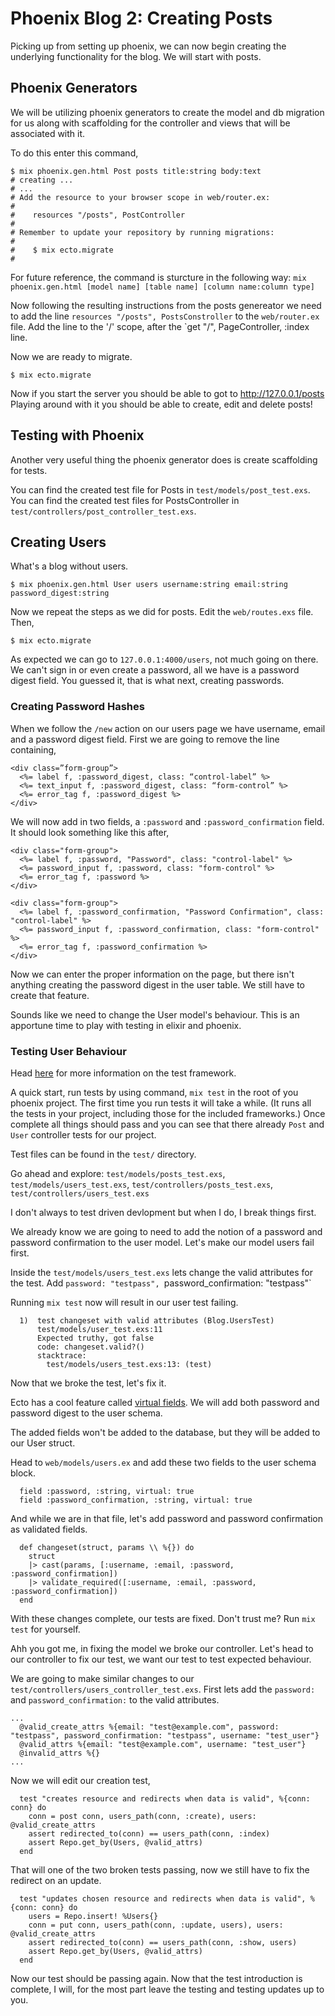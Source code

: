 # Phoenix Blog 2: Creating Posts
Picking up from setting up phoenix, we can now begin creating the underlying
functionality for the blog. We will start with posts.

## Phoenix Generators
We will be utilizing phoenix generators to create the model and db migration for us along with
scaffolding for the controller and views that will be associated with it.

To do this enter this command,

```
$ mix phoenix.gen.html Post posts title:string body:text
# creating ...
# ...
# Add the resource to your browser scope in web/router.ex:
#    
#    resources "/posts", PostController
#
# Remember to update your repository by running migrations:
#    
#    $ mix ecto.migrate
#
```

For future reference, the command is sturcture in the following way: `mix phoenix.gen.html [model name] [table name] [column name:column type]`

Now following the resulting instructions from the posts genereator we need to
add the line `resources "/posts", PostsConstroller` to the `web/router.ex` file.
Add the line to the '/' scope, after the `get "/", PageController, :index line.

Now we are ready to migrate.

```
$ mix ecto.migrate
```

Now if you start the server you should be able to got to http://127.0.0.1/posts 
Playing around with it you should be able to create, edit and delete posts!

## Testing with Phoenix
Another very useful thing the phoenix generator does is create scaffolding for
tests.

You can find the created test file for Posts in `test/models/post_test.exs`.
You can find the created test files for PostsController in
`test/controllers/post_controller_test.exs`.

## Creating Users
What's a blog without users.

```
$ mix phoenix.gen.html User users username:string email:string
password_digest:string
```

Now we repeat the steps as we did for posts. Edit the `web/routes.exs` file. 
Then,

```
$ mix ecto.migrate
```

As expected we can go to `127.0.0.1:4000/users`, not much going on there. We
can't sign in or even create a password, all we have is a password digest field.
You guessed it, that is what next, creating passwords.

### Creating Password Hashes

When we follow the `/new` action on our users page we have username, email and a
password digest field. First we are going to remove the line containing, 

```
<div class=”form-group”>
  <%= label f, :password_digest, class: “control-label” %>
  <%= text_input f, :password_digest, class: “form-control” %>
  <%= error_tag f, :password_digest %>
</div>
```

We will now add in two fields, a `:password` and `:password_confirmation` field.
It should look something like this after,
```
<div class="form-group">
  <%= label f, :password, "Password", class: "control-label" %>
  <%= password_input f, :password, class: "form-control" %>
  <%= error_tag f, :password %>
</div>

<div class="form-group">
  <%= label f, :password_confirmation, "Password Confirmation", class:
"control-label" %>
  <%= password_input f, :password_confirmation, class: "form-control" %>
  <%= error_tag f, :password_confirmation %>
</div>
```

Now we can enter the proper information on the page, but there isn't anything
creating the password digest in the user table. We still have to create that
feature.

Sounds like we need to change the User model's behaviour. This is an apportune
time to play with testing in elixir and phoenix.

### Testing User Behaviour

Head [here](http://www.phoenixframework.org/v0.13.1/docs/introduction) for more information on the test framework.

A quick start, run tests by using command, `mix test` in the root of you phoenix
project. The first time you run tests it will take a while. (It runs all the
tests in your project, including those for the included frameworks.) 
Once complete all things should pass and you can see that there already `Post`
and `User` controller tests for our project.

Test files can be found in the `test/` directory.

Go ahead and explore: `test/models/posts_test.exs`,
`test/models/users_test.exs`, `test/controllers/posts_test.exs`, `test/controllers/users_test.exs`

I don't always to test driven devlopment but when I do, I break things first.

We already know we are going to need to add the notion of a password and
password confirmation to the user model. Let's make our model users fail first.

Inside the `test/models/users_test.exs` lets change the valid attributes for the
test. Add `password: "testpass", `password_confirmation: "testpass"`

Running `mix test` now will result in our user test failing.

```
  1)  test changeset with valid attributes (Blog.UsersTest)
      test/models/user_test.exs:11
      Expected truthy, got false
      code: changeset.valid?()
      stacktrace:
        test/models/users_test.exs:13: (test)
```

Now that we broke the test, let's fix it.

Ecto has a cool feature called [virtual
fields](https://hexdocs.pm/ecto/Ecto.Schema.html). We will add both password and
password digest to the user schema.

The added fields won't be added to the database, but they will be added to our
User struct.

Head to `web/models/users.ex` and add these two fields to the user schema
block.

```
  field :password, :string, virtual: true
  field :password_confirmation, :string, virtual: true
```

And while we are in that file, let's add password and password confirmation as
validated fields.

```
  def changeset(struct, params \\ %{}) do
    struct
    |> cast(params, [:username, :email, :password, :password_confirmation])
    |> validate_required([:username, :email, :password, :password_confirmation])
  end
```

With these changes complete, our tests are fixed. Don't trust me? Run `mix test`
for yourself.

Ahh you got me, in fixing the model we broke our controller.
Let's head to our controller to fix our test, we want our test to test expected
behaviour.

We are going to make similar changes to our `test/controllers/users_controller_test.exs`. First lets add the `password:` and  `password_confirmation:` to the valid attributes.

```
...
  @valid_create_attrs %{email: "test@example.com", password: "testpass", password_confirmation: "testpass", username: "test_user"}
  @valid_attrs %{email: "test@example.com", username: "test_user"}
  @invalid_attrs %{}
...
```

Now we will edit our creation test,

```
  test "creates resource and redirects when data is valid", %{conn: conn} do
    conn = post conn, users_path(conn, :create), users: @valid_create_attrs
    assert redirected_to(conn) == users_path(conn, :index)
    assert Repo.get_by(Users, @valid_attrs)
  end
```

That will one of the two broken tests passing, now we still have to fix the
redirect on an update.

```
  test "updates chosen resource and redirects when data is valid", %{conn: conn} do
    users = Repo.insert! %Users{}
    conn = put conn, users_path(conn, :update, users), users: @valid_create_attrs
    assert redirected_to(conn) == users_path(conn, :show, users)
    assert Repo.get_by(Users, @valid_attrs)
  end
```

Now our test should be passing again.
Now that the test introduction is complete, I will, for the most part leave the
testing and testing updates up to you.


